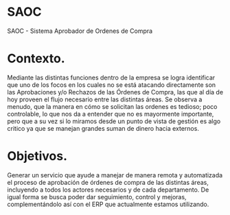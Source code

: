 # SAOC
SAOC - Sistema Aprobador de Ordenes de Compra

# Contexto.

Mediante las distintas funciones dentro de la empresa se logra identificar que uno de los focos en los cuales no se está atacando 
directamente son las Aprobaciones y/o Rechazos de las Órdenes de Compra, las que al día de hoy proveen el flujo necesario entre las 
distintas áreas. Se observa a menudo, que la manera en cómo se solicitan las ordenes es tedioso; poco controlable, 
lo que nos da a entender que no es mayormente importante, pero que a su vez si lo miramos desde un punto de vista de gestión es algo 
critico ya que se manejan grandes suman de dinero hacia externos.

# Objetivos.

Generar un servicio que ayude a manejar de manera remota y automatizada el proceso de aprobación de órdenes de compra de las distintas 
áreas, incluyendo a todos los actores necesarios y de cada departamento. De igual forma se busca poder dar seguimiento, 
control y mejoras, complementándolo así con el ERP que actualmente estamos utilizando.
